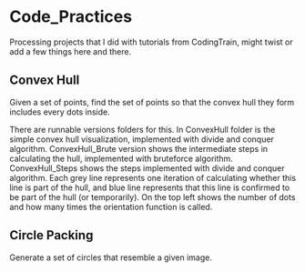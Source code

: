 # Code_Practices

Processing projects that I did with tutorials from CodingTrain, might twist or add a few things here and there.

## Convex Hull

Given a set of points, find the set of points so that the convex hull they form includes every dots inside. 

There are runnable versions folders for this. In ConvexHull folder is the simple convex hull visualization, implemented with divide and conquer algorithm. ConvexHull_Brute version shows the intermediate steps in calculating the hull, implemented with bruteforce algorithm.  ConvexHull_Steps shows the steps implemented with divide and conquer algorithm. Each grey line represents one iteration of calculating whether this line is part of the hull, and blue line represents that this line is confirmed to be part of the hull (or temporarily). On the top left shows the number of dots and how many times the orientation function is called. 

## Circle Packing

Generate a set of circles that resemble a given image. 


